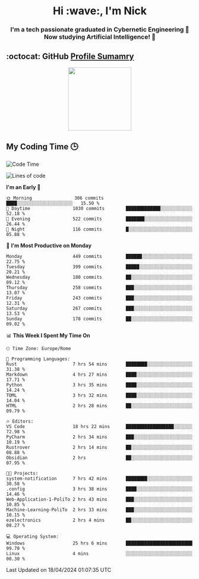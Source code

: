 <h1 align="center">Hi :wave:, I'm Nick</h1>

<h3 align="center">I'm a tech passionate graduated in Cybernetic Engineering 🤖<br>
Now studying Artificial Intelligence! 🧠</h3>


## :octocat: GitHub <a href="https://github.com/vn7n24fzkq/github-profile-summary-cards">Profile Sumamry</a>

<p align="center">
   <img style="height:170px;display:inline-block"  src="http://github-profile-summary-cards.vercel.app/api/cards/profile-details?username=CodeClimberNT&theme=github_dark" />
<!--    <img style="height:170px;display:inline-block"  src="http://github-profile-summary-cards.vercel.app/api/cards/repos-per-language?username=CodeClimberNT&theme=github_dark&exclude=" /> -->
</p>

 ## My Coding Time 🕒
 
<!--START_SECTION:waka-->
![Code Time](http://img.shields.io/badge/Code%20Time-164%20hrs%2026%20mins-blue)

![Lines of code](https://img.shields.io/badge/From%20Hello%20World%20I%27ve%20Written-2.5%20million%20lines%20of%20code-blue)

**I'm an Early 🐤** 

```text
🌞 Morning                306 commits         ████░░░░░░░░░░░░░░░░░░░░░   15.50 % 
🌆 Daytime                1030 commits        █████████████░░░░░░░░░░░░   52.18 % 
🌃 Evening                522 commits         ███████░░░░░░░░░░░░░░░░░░   26.44 % 
🌙 Night                  116 commits         █░░░░░░░░░░░░░░░░░░░░░░░░   05.88 % 
```
📅 **I'm Most Productive on Monday** 

```text
Monday                   449 commits         ██████░░░░░░░░░░░░░░░░░░░   22.75 % 
Tuesday                  399 commits         █████░░░░░░░░░░░░░░░░░░░░   20.21 % 
Wednesday                180 commits         ██░░░░░░░░░░░░░░░░░░░░░░░   09.12 % 
Thursday                 258 commits         ███░░░░░░░░░░░░░░░░░░░░░░   13.07 % 
Friday                   243 commits         ███░░░░░░░░░░░░░░░░░░░░░░   12.31 % 
Saturday                 267 commits         ███░░░░░░░░░░░░░░░░░░░░░░   13.53 % 
Sunday                   178 commits         ██░░░░░░░░░░░░░░░░░░░░░░░   09.02 % 
```


📊 **This Week I Spent My Time On** 

```text
🕑︎ Time Zone: Europe/Rome

💬 Programming Languages: 
Rust                     7 hrs 54 mins       ████████░░░░░░░░░░░░░░░░░   31.38 % 
Markdown                 4 hrs 27 mins       ████░░░░░░░░░░░░░░░░░░░░░   17.71 % 
Python                   3 hrs 35 mins       ████░░░░░░░░░░░░░░░░░░░░░   14.24 % 
TOML                     3 hrs 32 mins       ████░░░░░░░░░░░░░░░░░░░░░   14.04 % 
HTML                     2 hrs 28 mins       ██░░░░░░░░░░░░░░░░░░░░░░░   09.79 % 

🔥 Editors: 
VS Code                  18 hrs 22 mins      ██████████████████░░░░░░░   72.98 % 
PyCharm                  2 hrs 34 mins       ███░░░░░░░░░░░░░░░░░░░░░░   10.19 % 
Rustrover                2 hrs 14 mins       ██░░░░░░░░░░░░░░░░░░░░░░░   08.88 % 
Obsidian                 2 hrs               ██░░░░░░░░░░░░░░░░░░░░░░░   07.95 % 

🐱‍💻 Projects: 
system-notification      7 hrs 42 mins       ████████░░░░░░░░░░░░░░░░░   30.58 % 
.config                  3 hrs 38 mins       ████░░░░░░░░░░░░░░░░░░░░░   14.46 % 
Web-Application-1-PoliTo 2 hrs 43 mins       ███░░░░░░░░░░░░░░░░░░░░░░   10.85 % 
Machine-Learning-PoliTo  2 hrs 33 mins       ███░░░░░░░░░░░░░░░░░░░░░░   10.15 % 
ezelectronics            2 hrs 4 mins        ██░░░░░░░░░░░░░░░░░░░░░░░   08.27 % 

💻 Operating System: 
Windows                  25 hrs 6 mins       █████████████████████████   99.70 % 
Linux                    4 mins              ░░░░░░░░░░░░░░░░░░░░░░░░░   00.30 % 
```


 Last Updated on 18/04/2024 01:07:35 UTC
<!--END_SECTION:waka-->

